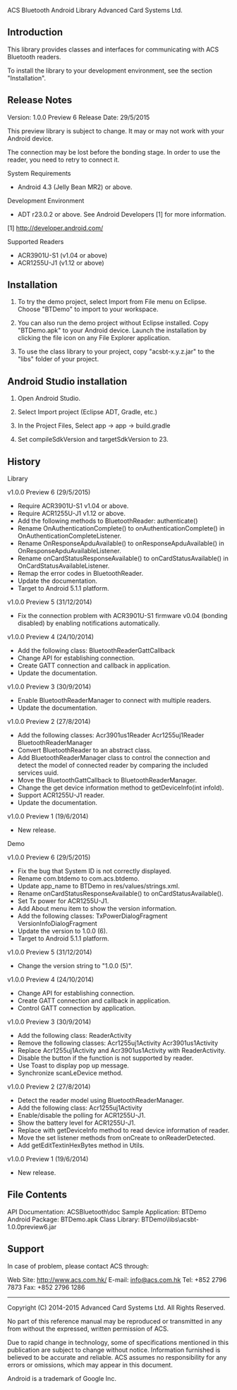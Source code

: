 ACS Bluetooth Android Library
Advanced Card Systems Ltd.



Introduction
------------

This library provides classes and interfaces for communicating with ACS
Bluetooth readers.

To install the library to your development environment, see the section
"Installation".



Release Notes
-------------

Version:      1.0.0 Preview 6
Release Date: 29/5/2015

This preview library is subject to change. It may or may not work with your
Android device.

The connection may be lost before the bonding stage. In order to use the
reader, you need to retry to connect it.

System Requirements

- Android 4.3 (Jelly Bean MR2) or above.

Development Environment

- ADT r23.0.2 or above. See Android Developers [1] for more information.

[1] http://developer.android.com/

Supported Readers

- ACR3901U-S1 (v1.04 or above)
- ACR1255U-J1 (v1.12 or above)



Installation
------------

1. To try the demo project, select Import from File menu on Eclipse. Choose
   "BTDemo" to import to your workspace.

2. You can also run the demo project without Eclipse installed. Copy
   "BTDemo.apk" to your Android device. Launch the installation by
   clicking the file icon on any File Explorer application.

3. To use the class library to your project, copy "acsbt-x.y.z.jar" to
   the "libs" folder of your project.

Android Studio installation
---------------------------

 1. Open Android Studio.

 2. Select Import project (Eclipse ADT, Gradle, etc.)

 3. In the Project Files, Select app -> app -> build.gradle

 4. Set compileSdkVersion and targetSdkVersion to 23.

History
-------

Library

v1.0.0 Preview 6 (29/5/2015)
- Require ACR3901U-S1 v1.04 or above.
- Require ACR1255U-J1 v1.12 or above.
- Add the following methods to BluetoothReader:
  authenticate()
- Rename OnAuthenticationComplete() to onAuthenticationComplete() in
  OnAuthenticationCompleteListener.
- Rename OnResponseApduAvailable() to onResponseApduAvailable() in
  OnResponseApduAvailableListener.
- Rename onCardStatusResponseAvailable() to onCardStatusAvailable() in
  OnCardStatusAvailableListener.
- Remap the error codes in BluetoothReader.
- Update the documentation.
- Target to Android 5.1.1 platform.

v1.0.0 Preview 5 (31/12/2014)
- Fix the connection problem with ACR3901U-S1 firmware v0.04 (bonding disabled)
  by enabling notifications automatically.

v1.0.0 Preview 4 (24/10/2014)
- Add the following class:
  BluetoothReaderGattCallback
- Change API for establishing connection.
- Create GATT connection and callback in application.
- Update the documentation.

v1.0.0 Preview 3 (30/9/2014)
- Enable BluetoothReaderManager to connect with multiple readers.
- Update the documentation.

v1.0.0 Preview 2 (27/8/2014)
- Add the following classes:
  Acr3901us1Reader
  Acr1255uj1Reader
  BluetoothReaderManager
- Convert BluetoothReader to an abstract class.
- Add BluetoothReaderManager class to control the connection and detect the
  model of connected reader by comparing the included services uuid.
- Move the BluetoothGattCallback to BluetoothReaderManager.
- Change the get device information method to getDeviceInfo(int infoId).
- Support ACR1255U-J1 reader.
- Update the documentation.

v1.0.0 Preview 1 (19/6/2014)
- New release.



Demo

v1.0.0 Preview 6 (29/5/2015)
- Fix the bug that System ID is not correctly displayed.
- Rename com.btdemo to com.acs.btdemo.
- Update app_name to BTDemo in res/values/strings.xml.
- Rename onCardStatusResponseAvailable() to onCardStatusAvailable().
- Set Tx power for ACR1255U-J1.
- Add About menu item to show the version information.
- Add the following classes:
  TxPowerDialogFragment
  VersionInfoDialogFragment
- Update the version to 1.0.0 (6).
- Target to Android 5.1.1 platform.

v1.0.0 Preview 5 (31/12/2014)
- Change the version string to "1.0.0 (5)".

v1.0.0 Preview 4 (24/10/2014)
- Change API for establishing connection.
- Create GATT connection and callback in application.
- Control GATT connection by application.

v1.0.0 Preview 3 (30/9/2014)
- Add the following class:
  ReaderActivity
- Remove the following classes:
  Acr1255uj1Activity
  Acr3901us1Activity
- Replace Acr1255uj1Activity and Acr3901us1Activity with ReaderActivity.
- Disable the button if the function is not supported by reader.
- Use Toast to display pop up message.
- Synchronize scanLeDevice method.

v1.0.0 Preview 2 (27/8/2014)
- Detect the reader model using BluetoothReaderManager.
- Add the following class:
  Acr1255uj1Activity
- Enable/disable the polling for ACR1255U-J1.
- Show the battery level for ACR1255U-J1.
- Replace with getDeviceInfo method to read device information of reader.
- Move the set listener methods from onCreate to onReaderDetected.
- Add getEditTextinHexBytes method in Utils.

v1.0.0 Preview 1 (19/6/2014)
- New release.



File Contents
-------------

API Documentation:  ACSBluetooth\doc
Sample Application: BTDemo
Android Package:    BTDemo.apk
Class Library:      BTDemo\libs\acsbt-1.0.0preview6.jar



Support
-------

In case of problem, please contact ACS through:

Web Site: http://www.acs.com.hk/
E-mail: info@acs.com.hk
Tel: +852 2796 7873
Fax: +852 2796 1286



-------------------------------------------------------------------------------
Copyright (C) 2014-2015 Advanced Card Systems Ltd. All Rights Reserved.

No part of this reference manual may be reproduced or transmitted in any from
without the expressed, written permission of ACS.

Due to rapid change in technology, some of specifications mentioned in this
publication are subject to change without notice. Information furnished is
believed to be accurate and reliable. ACS assumes no responsibility for any
errors or omissions, which may appear in this document.

Android is a trademark of Google Inc.
